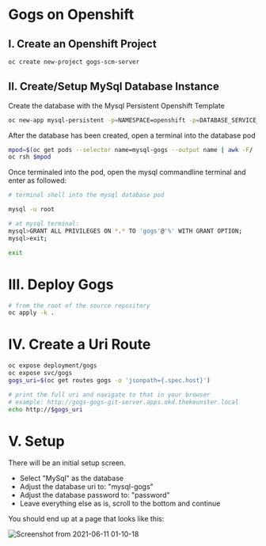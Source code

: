 # Gogs on Openshift

## I. Create an Openshift Project

```bash
oc create new-project gogs-scm-server
```

## II. Create/Setup MySql Database Instance

Create the database with the Mysql Persistent Openshift Template

```bash
oc new-app mysql-persistent -p=NAMESPACE=openshift -p=DATABASE_SERVICE_NAME=mysql-gogs -p=MYSQL_DATABASE=gogs -p=MYSQL_USER=gogs -p=MYSQL_PASSWORD=password -p=MYSQL_ROOT_PASSWORD=password -p=MEMORY_LIMIT=1Gi -p=VOLUME_CAPACITY=1Gi -p=MYSQL_VERSION=8.0-el8
```

After the database has been created, open a terminal into the database pod

```bash
mpod=$(oc get pods --selector name=mysql-gogs --output name | awk -F/ '{print $NF}')
oc rsh $mpod
```

Once terminaled into the pod, open the mysql commandline terminal and enter as followed: 

```bash
# terminal shell into the mysql database pod

mysql -u root

# at mysql terminal: 
mysql>GRANT ALL PRIVILEGES ON *.* TO 'gogs'@'%' WITH GRANT OPTION;
mysql>exit;

exit
```

# III. Deploy Gogs

```bash
# from the root of the source repository
oc apply -k .
```

# IV. Create a Uri Route

```bash
oc expose deployment/gogs
oc expose svc/gogs
gogs_uri=$(oc get routes gogs -o 'jsonpath={.spec.host}')

# print the full uri and navigate to that in your browser
# example: http://gogs-gogs-git-server.apps.okd.thekeunster.local
echo http://$gogs_uri
```

# V. Setup

There will be an initial setup screen. 
- Select "MySql" as the database 
- Adjust the database uri to: "mysql-gogs"
- Adjust the database password to: "password"
- Leave everything else as is, scroll to the bottom and continue

You should end up at a page that looks like this:

![Screenshot from 2021-06-11 01-10-18](https://user-images.githubusercontent.com/61749/121639258-e2bb0080-ca51-11eb-89e0-c5006745efc3.png)


